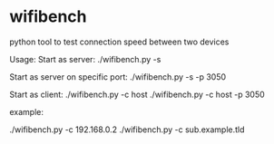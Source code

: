 # wifibench
python tool to test connection speed between two devices

Usage:
Start as server:
./wifibench.py -s

Start as server on specific port:
./wifibench.py -s -p 3050

Start as client:
./wifibench.py -c host
./wifibench.py -c host -p 3050

example:

./wifibench.py -c 192.168.0.2 
./wifibench.py -c sub.example.tld
